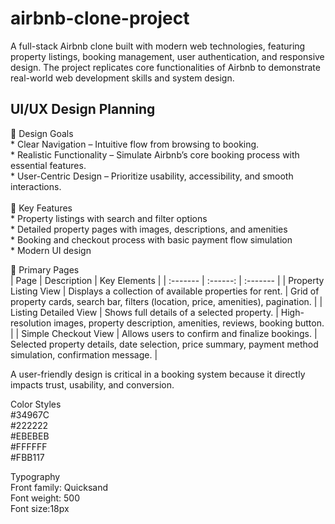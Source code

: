 # airbnb-clone-project

A full-stack Airbnb clone built with modern web technologies, featuring property listings, booking management, user authentication, and responsive design. The project replicates core functionalities of Airbnb to demonstrate real-world web development skills and system design.

<h2>UI/UX Design Planning</h2>
🎯 Design Goals <br>
* Clear Navigation – Intuitive flow from browsing to booking. <br>
* Realistic Functionality – Simulate Airbnb’s core booking process with essential features. <br>
* User-Centric Design – Prioritize usability, accessibility, and smooth interactions. <br>
<br>
🔑 Key Features <br>
* Property listings with search and filter options <br>
* Detailed property pages with images, descriptions, and amenities <br>
* Booking and checkout process with basic payment flow simulation <br>
* Modern UI design <br>  

📄 Primary Pages <br>
| Page	| Description	| Key Elements |
| :------- | :------: | :------- |
| Property Listing View |	Displays a collection of available properties for rent.	| Grid of property cards, search bar, filters (location, price, amenities), pagination. |
| Listing Detailed View |	Shows full details of a selected property. | High-resolution images, property description, amenities, reviews, booking button. |
| Simple Checkout View |	Allows users to confirm and finalize bookings. | Selected property details, date selection, price summary, payment method simulation, confirmation message. | 

A user-friendly design is critical in a booking system because it directly impacts trust, usability, and conversion.  

Color Styles <br>
#34967C   
#222222  
#EBEBEB  
#FFFFFF  
#FBB117  

Typography<br>
Front family: Quicksand <br>
Font weight: 500 <br>
Font size:18px <br>
